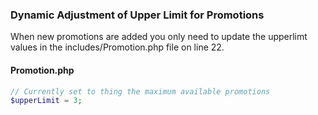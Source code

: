 ### Dynamic Adjustment of Upper Limit for Promotions

When new promotions are added you only need to update the upperlimt values in the includes/Promotion.php file on line 22.

#### Promotion.php
```php
// Currently set to thing the maximum available promotions
$upperLimit = 3;
```
